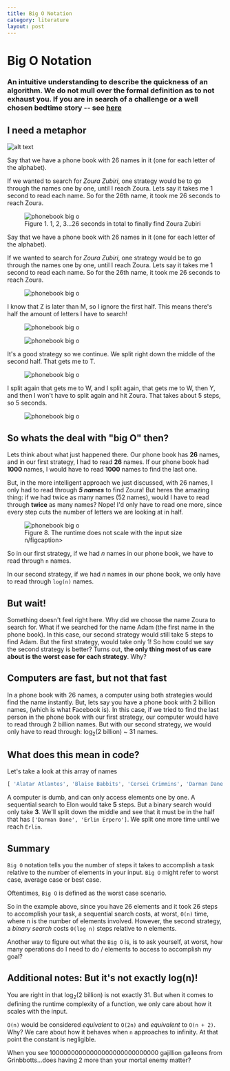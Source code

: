 ```yaml
---
title: Big O Notation
category: literature
layout: post
---
```


# Big O Notation

### An intuitive understanding to describe the quickness of an algorithm. We do not mull over the formal definition as to not exhaust you. If you are in search of a challenge or a well chosen bedtime story -- see <a href="https://en.wikipedia.org/wiki/Big_O_notation" target="_blank">here</a>


## I need a metaphor
![alt text]({{site.baseurl}}/assets/images/demystifying_datastructures/0-introduction/alphabet.png "Alphabet Big O")


Say that we have a phone book with 26 names in it (one for each letter of the alphabet).

If we wanted to search for *Zoura Zubiri*, one strategy would be to go through the names one by one, until I reach Zoura. Lets say it takes me 1 second to read each name. So for the 26th name, it took me 26 seconds to reach Zoura.

<figure class="image">
  <img src="{{ site.baseurl }}/assets/images/demystifying_datastructures/0-introduction/phonebook_turning.gif" alt="phonebook big o">
  <figcaption>Figure 1. 1, 2, 3...26 seconds in total to finally find Zoura Zubiri</figcaption>
</figure>

Say that we have a phone book with 26 names in it (one for each letter of the alphabet).

If we wanted to search for *Zoura Zubiri*, one strategy would be to go through the names one by one, until I reach Zoura. Lets say it takes me 1 second to read each name. So for the 26th name, it took me 26 seconds to reach Zoura.

<figure class="image">
  <img src="{{ site.baseurl }}/images/demystifying_datastructures/0-introduction/phonebook.png" alt="phonebook big o">
</figure>

I know that Z is later than M, so I ignore the first half. This means there's half the amount of letters I have to search!

<figure class="image">
  <img src="{{ site.markdown_url }}/0-introduction/alphabet_cross_0.gif" alt="phonebook big o">
</figure>
<figure class="image">
  <img src="{{ site.markdown_url }}/0-introduction/phonebook_ripping.gif" alt="phonebook big o">
</figure>

It's a good strategy so we continue. We split right down the middle of the second half. That gets me to T.

<figure class="image">
  <img src="{{ site.markdown_url }}/0-introduction/alphabet_cross_1.gif" alt="phonebook big o">
</figure>

 I split again that gets me to W, and I split again, that gets me to W, then Y, and then I won't have to split again and hit Zoura. That takes about 5 steps, so 5 seconds.

<figure class="image">
  <img src="{{ site.markdown_url }}/0-introduction/alphabet_cross_full.gif" alt="phonebook big o">
</figure>


## So whats the deal with "big O" then?


Lets think about what just happened there. Our phone book has <b>26</b> names, and in our first strategy, I had to read <b>26</b> names. If our phone book had <b>1000</b> names, I would have to read <b>1000</b> names to find the last one.

But, in the more intelligent approach we just discussed, with 26 names, I only had to read through <b><i>5 names</i></b> to find Zoura! But heres the amazing thing: if we had twice as many names (52 names), would I have to read through **twice** as many names? Nope! I'd only have to read one more, since every step cuts the number of letters we are looking at in half.
<figure class="image">
  <img src="{{ site.markdown_url }}/0-introduction/alphabet_long.gif" alt="phonebook big o">
  <figcaption>Figure 8. The runtime does not scale with the input size n/figcaption>
</figure>

So in our first strategy, if we had <i>n</i> names in our phone book, we have to read through ```n``` names.

In our second strategy, if we had <i>n</i> names in our phone book, we only have to read through ```log(n)``` names.

## But wait!

Something doesn't feel right here. Why did we choose the name Zoura to search for. What if we searched for the name Adam (the first name in the phone book). In this case, our second strategy would still take 5 steps to find Adam. But the first strategy, would take only 1! So how could we say the second strategy is better? Turns out, <b>the only thing most of us care about is the worst case for each strategy</b>. Why?

## Computers are fast, but not that fast

In a phone book with 26 names, a computer using both strategies would find the name instantly. But, lets say you have a phone book with 2 billion names, (which is what Facebook is). In this case, if we tried to find the last person in the phone book with our first strategy, our computer would have to read through 2 billion names. But with our second strategy, we would only have to read through: log<sub>2</sub>(2 billion) ~ 31 names.

## What does this mean in code?

Let's take a look at this array of names
 ```python
 [ 'Alatar Atlantes', 'Blaise Babbits', 'Cersei Crimmins', 'Darman Dane', 'Erlin Erpero' ]
 ```
 A computer is dumb, and can only access elements one by one. A sequential search to Elon would take **5** steps. But a binary search would only take **3**. We'll split down the middle and see that it must be in the half that has ```['Darman Dane', 'Erlin Erpero']```. We split one more time until we reach ```Erlin```.

## Summary

 ```Big O``` notation tells you the number of steps it takes to accomplish a task relative to the number of elements in your input. ```Big O``` might refer to worst case, average case or best case.

Oftentimes, ```Big O``` is defined as the worst case scenario.

So in the example above, since you have 26 elements and it took 26 steps to accomplish your task, a sequential search costs, at worst, ```O(n)``` time, where n is the number of elements involved. However, the second strategy, a *binary search* costs ```O(log n)``` steps relative to n elements.

 Another way to figure out what the ```Big O``` is, is to ask yourself, at worst, how many operations do I need to do / elements to access to accomplish my goal?


## Additional notes: But it's not exactly log(n)!
You are right in that  log<sub>2</sub>(2 billion) is not exactly 31. But when it comes to defining the runtime complexity of a function, we only care about how it scales with the input.

```O(n)``` would be considered *equivalent* to ```O(2n)``` and *equivalent* to ```O(n + 2)```. Why? We care about how it behaves when ```n``` approaches to infinity. At that point the constant is negligible.

When you see 10000000000000000000000000000 gajillion galleons from Grinbbotts...does having 2 more than your mortal enemy matter?
